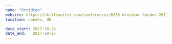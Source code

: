```yaml
---
name: "Droidcon"
website: https://skillsmatter.com/conferences/8265-droidcon-london-2017
location: London, UK

date_start: 2017-10-26
date_end:   2017-10-27
---
```

